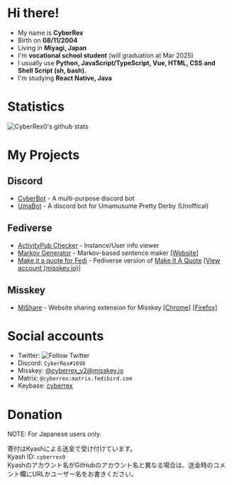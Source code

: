 <!-- ### Hi there 👋 -->

<!--
**CyberRex0/CyberRex0** is a ✨ _special_ ✨ repository because its `README.md` (this file) appears on your GitHub profile.

Here are some ideas to get you started:

- 🔭 I’m currently working on ...
- 🌱 I’m currently learning ...
- 👯 I’m looking to collaborate on ...
- 🤔 I’m looking for help with ...
- 💬 Ask me about ...
- 📫 How to reach me: ...
- 😄 Pronouns: ...
- ⚡ Fun fact: ...
-->

# Hi there!
- My name is **CyberRex**
- Birth on **08/11/2004**
- Living in **Miyagi, Japan**
- I'm **vocational school student** (will graduation at Mar 2025)
- I usually use **Python, JavaScript/TypeScript, Vue, HTML, CSS and Shell Script (sh, bash).**
- I'm studying **React Native, Java**

# Statistics
![CyberRex0's github stats](https://github-readme-stats.vercel.app/api?username=CyberRex0)

# My Projects
## Discord
- [CyberBot](https://cyberbot.cyberrex.ml/) - A multi-purpose discord bot
- [UmaBot](https://umabot.cyberrex.jp/) - A discord bot for Umamusume Pretty Derby (Unoffical)
## Fediverse
- [ActivityPub Checker](https://ap-checker.herokuapp.com/) - Instance/User info viewer
- [Markov Generator](https://github.com/CyberRex0/markov-generator-fedi) - Markov-based sentence maker [[Website]](https://markov-fedi.cbrx.io/)
- [Make it a quote for Fedi](https://github.com/CyberRex0/miq-fedi) - Fediverse version of [Make It A Quote](https://twitter.com/makeitaquote) [[View account (misskey.io)]](https://misskey.io/@makeitquote)
## Misskey
- [MiShare](https://github.com/CyberRex0/mishare) - Website sharing extension for Misskey [[Chrome]](https://chrome.google.com/webstore/detail/mishare/mhcekclmecbihalcaijbcgfdffmdcjhe) [[Firefox]](https://addons.mozilla.org/firefox/addon/mishare/)

# Social accounts
- Twitter: ![Follow Twitter](https://img.shields.io/twitter/follow/subrex0?style=social)
- Discord: `CyberRex#1698`
- Misskey: [@cyberrex_v2@misskey.io](https://misskey.io/@cyberrex_v2)
- Matrix: `@cyberrex:matrix.fedibird.com`
- Keybase: [cyberrex](https://keybase.io/cyberrex)

# Donation
NOTE: For Japanese users only.

寄付はKyashによる送金で受け付けています。<br>
Kyash ID: `cyberrex0`<br>
Kyashのアカウント名がGitHubのアカウント名と異なる場合は、送金時のコメント欄にURLかユーザー名をお書きください。<br>
